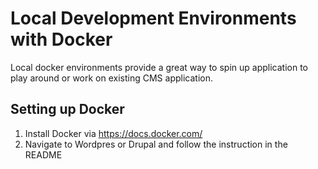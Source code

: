 # Local Development Environments with Docker

Local docker environments provide a great way to spin up application to play around or work on existing CMS application.

## Setting up Docker

1. Install Docker via https://docs.docker.com/
2. Navigate to Wordpres or Drupal and follow the instruction in the README  